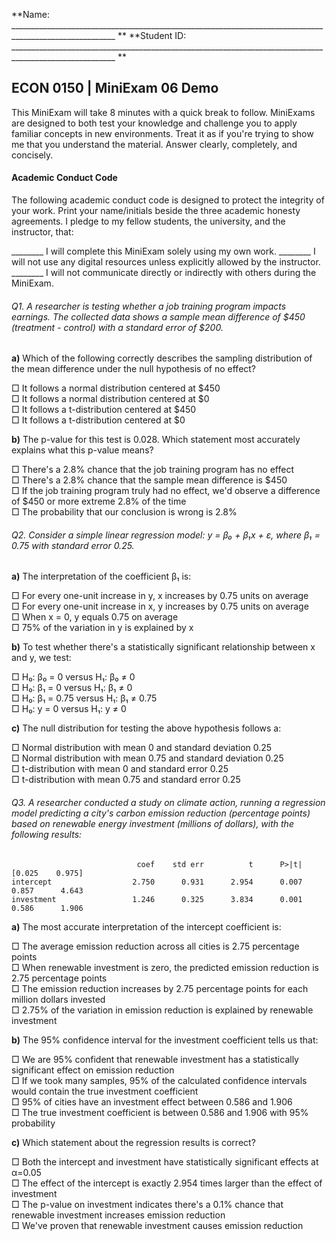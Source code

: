 **Name: ________________________________________________________________________________________________________ **                          **Student ID: ________________________________________________________________________________________________________ **

## ECON 0150 | MiniExam 06 Demo

This MiniExam will take 8 minutes with a quick break to follow. MiniExams are designed to both test your knowledge and challenge you to apply familiar concepts in new environments. Treat it as if you're trying to show me that you understand the material. Answer clearly, completely, and concisely. 

#### Academic Conduct Code

The following academic conduct code is designed to protect the integrity of your work. Print your name/initials beside the three academic honesty agreements. I pledge to my fellow students, the university, and the instructor, that:

________ I will complete this MiniExam solely using my own work.
________ I will not use any digital resources unless explicitly allowed by the instructor.
________ I will not communicate directly or indirectly with others during the MiniExam.



###### Q1. A researcher is testing whether a job training program impacts earnings. The collected data shows a sample mean difference of \$450 (treatment - control) with a standard error of \$200.

**a)** Which of the following correctly describes the sampling distribution of the mean difference under the null hypothesis of no effect?

□ It follows a normal distribution centered at \$450  
□ It follows a normal distribution centered at \$0  
□ It follows a t-distribution centered at \$450  
□ It follows a t-distribution centered at \$0  

**b)** The p-value for this test is 0.028. Which statement most accurately explains what this p-value means?

□ There's a 2.8% chance that the job training program has no effect  
□ There's a 2.8% chance that the sample mean difference is \$450  
□ If the job training program truly had no effect, we'd observe a difference of \$450 or more extreme 2.8% of the time  
□ The probability that our conclusion is wrong is 2.8%  

###### Q2. Consider a simple linear regression model: y = β₀ + β₁x + ε, where β₁ = 0.75 with standard error 0.25.

**a)** The interpretation of the coefficient β₁ is:

□ For every one-unit increase in y, x increases by 0.75 units on average  
□ For every one-unit increase in x, y increases by 0.75 units on average  
□ When x = 0, y equals 0.75 on average  
□ 75% of the variation in y is explained by x  

**b)** To test whether there's a statistically significant relationship between x and y, we test:

□ H₀: β₀ = 0 versus H₁: β₀ ≠ 0  
□ H₀: β₁ = 0 versus H₁: β₁ ≠ 0  
□ H₀: β₁ = 0.75 versus H₁: β₁ ≠ 0.75  
□ H₀: y = 0 versus H₁: y ≠ 0  

**c)** The null distribution for testing the above hypothesis follows a:

□ Normal distribution with mean 0 and standard deviation 0.25  
□ Normal distribution with mean 0.75 and standard deviation 0.25  
□ t-distribution with mean 0 and standard error 0.25  
□ t-distribution with mean 0.75 and standard error 0.25  

###### Q3. A researcher conducted a study on climate action, running a regression model predicting a city's carbon emission reduction (percentage points) based on renewable energy investment (millions of dollars), with the following results:

```
                            coef    std err          t      P>|t|      [0.025    0.975]
intercept                  2.750      0.931      2.954      0.007      0.857      4.643
investment                 1.246      0.325      3.834      0.001      0.586      1.906
```

**a)** The most accurate interpretation of the intercept coefficient is:

□ The average emission reduction across all cities is 2.75 percentage points  
□ When renewable investment is zero, the predicted emission reduction is 2.75 percentage points  
□ The emission reduction increases by 2.75 percentage points for each million dollars invested  
□ 2.75% of the variation in emission reduction is explained by renewable investment  

**b)** The 95% confidence interval for the investment coefficient tells us that:

□ We are 95% confident that renewable investment has a statistically significant effect on emission reduction  
□ If we took many samples, 95% of the calculated confidence intervals would contain the true investment coefficient  
□ 95% of cities have an investment effect between 0.586 and 1.906  
□ The true investment coefficient is between 0.586 and 1.906 with 95% probability  

**c)** Which statement about the regression results is correct?

□ Both the intercept and investment have statistically significant effects at α=0.05  
□ The effect of the intercept is exactly 2.954 times larger than the effect of investment  
□ The p-value on investment indicates there's a 0.1% chance that renewable investment increases emission reduction  
□ We've proven that renewable investment causes emission reduction 
